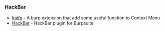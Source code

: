 ### HackBar
- [knife](https://github.com/bit4woo/knife) - A burp extension that add some useful function to Context Menu 
- [HackBar](https://github.com/d3vilbug/HackBar) - HackBar plugin for Burpsuite 
